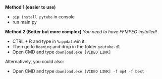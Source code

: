 **Method 1 (easier to use)**

 - `pip install pytube` in console 
 - run main.py

**Method 2 (Better but more complex)**
*You need to have FFMPEG installed!*

 - CTRL + R and type in `%appdata%`in it.
 - Then go to `Roaming` and drop in the folder `youtube-dl`
 - Open CMD and type `download.exe [VIDEO LINK]`

Alternatively, you could also:
 - Open CMD and type `download.exe [VIDEO LINK] -f mp4 -f best`
